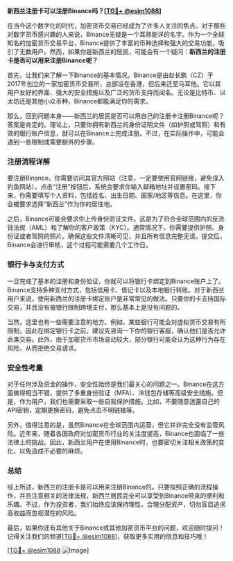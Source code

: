 **新西兰注册卡可以注册Binance吗？[[TG💪+ @esim1088](https://t.me/s/esim1088)]**

在当今这个数字化的时代，加密货币交易已经成为了许多人关注的焦点。对于那些对数字货币感兴趣的人来说，Binance无疑是一个耳熟能详的名字。作为一个全球知名的加密货币交易平台，Binance提供了丰富的币种选择和强大的交易功能，吸引了无数用户。然而，如果你是新西兰的居民，可能会有一个疑问：**新西兰的注册卡是否可以用来注册Binance呢？**

首先，让我们来了解一下Binance的基本情况。Binance是由赵长鹏（CZ）于2017年创立的一家加密货币交易所，总部设在香港，但后来迁至马耳他。它以其用户友好的界面、强大的安全措施以及广泛的货币支持而闻名。无论是比特币、以太坊还是其他小众币种，Binance都能满足你的需求。

那么，回到问题本身——新西兰的居民是否可以用自己的注册卡注册Binance呢？答案是肯定的。理论上，只要你拥有新西兰的身份证明文件（如护照或驾照）和有效的银行账户信息，就可以在Binance上完成注册。不过，在实际操作中，可能会遇到一些限制或需要额外的步骤。

### 注册流程详解

要注册Binance，你需要访问其官方网站（注意，一定要使用官网链接，避免误入钓鱼网站）。点击“注册”按钮后，系统会要求你输入邮箱地址并设置密码。接下来，你需要填写个人资料，包括姓名、出生日期、国家/地区等信息。在这里，你会被要求选择“新西兰”作为你的居住地。

之后，Binance可能会要求你上传身份验证文件。这是为了符合全球范围内的反洗钱法规（AML）和了解你的客户政策（KYC）。通常情况下，你需要提供护照、身份证或者驾照的照片。确保这些文件清晰可见，并且所有信息完整无误。提交后，Binance会进行审核，这个过程可能需要几个工作日。

### 银行卡与支付方式

一旦完成了基本的注册和身份验证，你就可以将银行卡绑定到Binance账户上了。Binance支持多种支付方式，包括信用卡、借记卡以及本地银行转账。对于新西兰用户来说，使用新西兰的注册卡绑定账户是非常常见的做法。只要你的卡支持国际交易，并且没有被银行限制跨境支付，那么基本上是没有问题的。

当然，这里也有一些需要注意的地方。例如，某些银行可能会对虚拟货币交易有所限制，因此在绑定银行卡之前，建议先咨询一下你的银行客服，确认他们是否允许此类交易。此外，由于加密货币市场波动较大，部分银行可能会认为这种行为存在风险，从而拒绝交易请求。

### 安全性考量

对于任何涉及资金的操作，安全性始终是我们最关心的问题之一。Binance在这方面做得相当不错，提供了多重身份验证（MFA）、冷钱包存储等高级安全措施。但是，作为用户，我们也需要采取一些自我保护措施。比如，不要随意透露自己的API密钥，定期更换密码，避免点击不明链接等。

另外，值得注意的是，虽然Binance在全球范围内运营，但它并非完全没有监管风险。近年来，随着各国政府对加密货币行业的关注度提高，Binance也面临了一些法律上的挑战。因此，新西兰用户在使用Binance时，也要密切关注相关政策的变化，以免造成不必要的麻烦。

### 总结

综上所述，新西兰的注册卡是可以用来注册Binance的。只要按照正确的流程操作，并且注意相关的法律法规，新西兰居民完全可以享受到Binance带来的便利和乐趣。不过，作为投资者，我们始终应该保持理性，合理分配资产，切勿盲目追求高收益而忽视潜在的风险。

最后，如果你还有其他关于Binance或其他加密货币平台的问题，欢迎随时提问！记得关注我们的频道[[TG💪+ @esim1088](https://t.me/s/esim1088)]，获取更多实用的信息和技巧哦！

[[TG💪+ @esim1088](https://t.me/s/esim1088) ![Image](https://i.postimg.cc/4NQfJmqS/Snipaste-2025-05-13-00-14-12.png)]